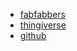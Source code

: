 * [fabfabbers](http://www.fabfabbers.com/models/id/133/corner-mirror-by-o-jasper)
* [thingiverse](http://www.thingiverse.com/thing:79404)
* [github](https://github.com/o-jasper/various_physibles/tree/master/tools/corner_mirror)
